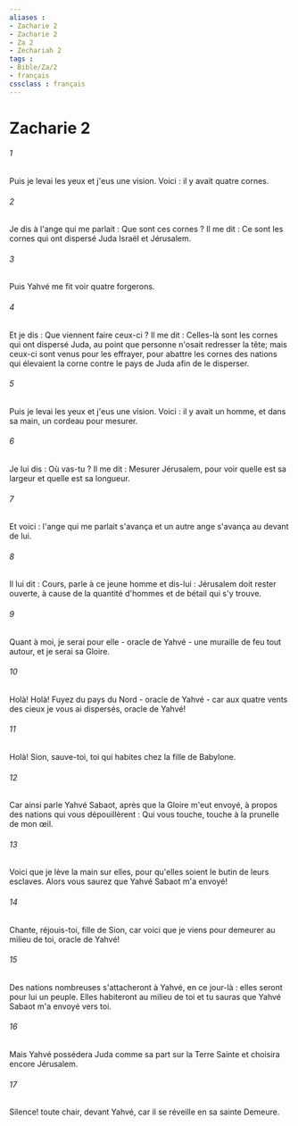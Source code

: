 ```yaml
---
aliases : 
- Zacharie 2
- Zacharie 2
- Za 2
- Zechariah 2
tags : 
- Bible/Za/2
- français
cssclass : français
---
```


# Zacharie 2

###### 1
Puis je levai les yeux et j'eus une vision. Voici : il y avait quatre cornes. 
###### 2
Je dis à l'ange qui me parlait : Que sont ces cornes ? Il me dit : Ce sont les cornes qui ont dispersé Juda Israël et Jérusalem. 
###### 3
Puis Yahvé me fit voir quatre forgerons. 
###### 4
Et je dis : Que viennent faire ceux-ci ? Il me dit : Celles-là sont les cornes qui ont dispersé Juda, au point que personne n'osait redresser la tête; mais ceux-ci sont venus pour les effrayer, pour abattre les cornes des nations qui élevaient la corne contre le pays de Juda afin de le disperser.
###### 5
Puis je levai les yeux et j'eus une vision. Voici : il y avait un homme, et dans sa main, un cordeau pour mesurer. 
###### 6
Je lui dis : Où vas-tu ? Il me dit : Mesurer Jérusalem, pour voir quelle est sa largeur et quelle est sa longueur. 
###### 7
Et voici : l'ange qui me parlait s'avança et un autre ange s'avança au devant de lui. 
###### 8
Il lui dit : Cours, parle à ce jeune homme et dis-lui : Jérusalem doit rester ouverte, à cause de la quantité d'hommes et de bétail qui s'y trouve. 
###### 9
Quant à moi, je serai pour elle - oracle de Yahvé - une muraille de feu tout autour, et je serai sa Gloire. 
###### 10
Holà! Holà! Fuyez du pays du Nord - oracle de Yahvé - car aux quatre vents des cieux je vous ai dispersés, oracle de Yahvé! 
###### 11
Holà! Sion, sauve-toi, toi qui habites chez la fille de Babylone. 
###### 12
Car ainsi parle Yahvé Sabaot, après que la Gloire m'eut envoyé, à propos des nations qui vous dépouillèrent : Qui vous touche, touche à la prunelle de mon œil. 
###### 13
Voici que je lève la main sur elles, pour qu'elles soient le butin de leurs esclaves. Alors vous saurez que Yahvé Sabaot m'a envoyé! 
###### 14
Chante, réjouis-toi, fille de Sion, car voici que je viens pour demeurer au milieu de toi, oracle de Yahvé! 
###### 15
Des nations nombreuses s'attacheront à Yahvé, en ce jour-là : elles seront pour lui un peuple. Elles habiteront au milieu de toi et tu sauras que Yahvé Sabaot m'a envoyé vers toi. 
###### 16
Mais Yahvé possédera Juda comme sa part sur la Terre Sainte et choisira encore Jérusalem. 
###### 17
Silence! toute chair, devant Yahvé, car il se réveille en sa sainte Demeure. 
